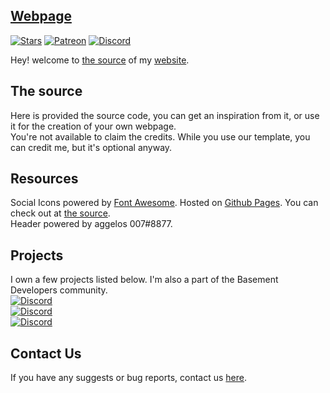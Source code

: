 
## [Webpage](https://devvali.github.io)

[![Stars](https://img.shields.io/github/stars/DevVali/devvali.github.io.svg)](https://github.com/DevVali/devvali.github.io/stargazers)
[![Patreon](https://img.shields.io/badge/donate-Patreon-orange.svg)](https://www.patreon.com/xvali)
[![Discord](https://discordapp.com/api/guilds/886548261748502538/widget.png)](https://discord.gg/dsTTyA7MuQ) 

Hey! welcome to [the source](https://github.com/DevVali/devvali.github.io) of my [website](https://devvali.github.io).

## The source
Here is provided the source code, you can get an inspiration from it, or use it for the creation of your own webpage.
<br>
You're not available to claim the credits. While you use our template, you can credit me, but it's optional anyway.

## Resources
Social Icons powered by [Font Awesome](https://fontawesome.com/). Hosted on [Github Pages](https://pages.github.com/). You can check out at [the source](https://github.com/DevVali/devvali.github.io). 
<br>
Header powered by aggelos 007#8877.

## Projects
I own a few projects listed below.
I'm also a part of the Basement Developers community.
<br>[![Discord](https://discordapp.com/api/guilds/835877555898810408/widget.png)](https://discord.gg/cdsFtv5hYM)
<br>[![Discord](https://discordapp.com/api/guilds/864524372005224449/widget.png)](https://discord.gg/y2suthknsN) 
<br>[![Discord](https://discordapp.com/api/guilds/678295162555858951/widget.png)](https://dsc.gg/codes) 

## Contact Us
If you have any suggests or bug reports, contact us [here](https://devvali.github.io/html/contact.html).
